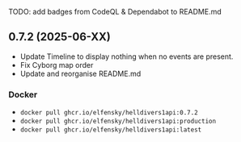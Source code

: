 TODO:
add badges from CodeQL & Dependabot to README.md

## 0.7.2 (2025-06-XX)

- Update Timeline to display nothing when no events are present.
- Fix Cyborg map order
- Update and reorganise README.md

### Docker

- `docker pull ghcr.io/elfensky/helldivers1api:0.7.2`
- `docker pull ghcr.io/elfensky/helldivers1api:production`
- `docker pull ghcr.io/elfensky/helldivers1api:latest`
